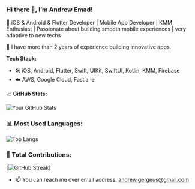 ### Hi there 👋, I’m Andrew Emad!
🚀 iOS & Android & Flutter Developer | Mobile App Developer | KMM Enthusiast | Passionate about building smooth mobile experiences | very adaptive to new techs

🚀 I have more than 2 years of experience building innovative apps.

**Tech Stack:**
- 🛠️ iOS, Android, Flutter, Swift, UIKit, SwiftUI, Kotlin, KMM, Firebase
- ☁️ AWS, Google Cloud, Fastlane

📈 **GitHub Stats:**

![Your GitHub Stats](https://github-readme-stats.vercel.app/api?username=AndrewEmad98&show_icons=true&count_private=true&theme=dark)

### 📊 Most Used Languages:

![Top Langs](https://github-readme-stats.vercel.app/api/top-langs/?username=AndrewEmad98&layout=compact&theme=radical)

### 💪 Total Contributions:

[![GitHub Streak](https://streak-stats.demolab.com/?user=AndrewEmad98&theme=dark)]

- 📫 You can reach me over email address: andrew.gergeus@gmail.com
<!---
AndrewEmad98/AndrewEmad98 is a ✨ special ✨ repository because its `README.md` (this file) appears on your GitHub profile.
You can click the Preview link to take a look at your changes.
--->
